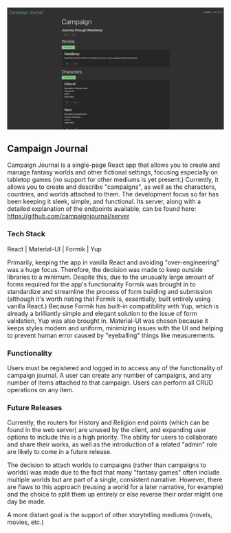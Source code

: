 ![Campaign Journal](/src/assets/cj.png)

## Campaign Journal

Campaign Journal is a single-page React app that allows you to create and manage fantasy worlds and other fictional settings, focusing especially on tabletop games (no support for other mediums is yet present.) Currently, it allows you to create and describe "campaigns", as well as the characters, countries, and worlds attached to them. The development focus so far has been keeping it sleek, simple, and functional. Its server, along with a detailed explanation of the endpoints available, can be found here: https://github.com/campaignjournal/server


### Tech Stack

React | Material-UI | Formik | Yup 

Primarily, keeping the app in vanilla React and avoiding "over-engineering" was a huge focus. Therefore, the decision was made to keep outside libraries to a minimum. Despite this, due to the unusually large amount of forms required for the app's functionality Formik was brought in to standardize and streamline the process of form building and submission (although it's worth noting that Formik is, essentially, built entirely using vanilla React.) Because Formik has built-in compatibility with Yup, which is already a brilliantly simple and elegant solution to the issue of form validation, Yup was also brought in. Material-UI was chosen because it keeps styles modern and uniform, minimizing issues with the UI and helping to prevent human error caused by "eyeballing" things like measurements. 

### Functionality

Users must be registered and logged in to access any of the functionality of campaign journal. A user can create any number of campaigns, and any number of items attached to that campaign. Users can perform all CRUD operations on any item.

### Future Releases

Currently, the routers for History and Religion end points (which can be found in the web server) are unused by the client, and expanding user options to include this is a high priority. The ability for users to collaborate and share their works, as well as the introduction of a related "admin" role are likely to come in a future release.

The decision to attach worlds to campaigns (rather than campaigns to worlds) was made due to the fact that many "fantasy games" often include multiple worlds but are part of a single, consistent narrative. However, there are flaws to this approach (reusing a world for a later narrative, for example) and the choice to split them up entirely or else reverse their order might one day be made. 

A more distant goal is the support of other storytelling mediums (novels, movies, etc.)


